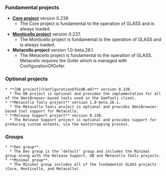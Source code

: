 ### Fundamental projects ###
  * **[Core project](ConfigurationOfGsCore.md)** version 0.239.
    * The Core project is fundamental to the operation of GLASS and is always loaded.
  * **[Monticello project](ConfigurationOfGsMonticello.md)** version 0.237.
    * The Monticello project is fundamental to the operation of GLASS and is always loaded.
  * **Metacello project** version 1.0-beta.26.1.
    * The Metacello project is fundamental to the operation of GLASS. Metacello requires the Gofer which is managed with ConfigurationOfGofer.
### Optional projects ###
    * **[OB project](ConfigurationOfGsOB.md)** version 0.238.
      * The OB project is optional and provides the implementation for all of the OmniBrowser-based tools used in the GemTools client.
    * **Metacello Tools project** version 1.0-beta.26.1.
      * The Metacello Tools project is optional and provides OmniBrowser-based tool support for Metacello.
    * **Release Support project** version 0.236.
      * The Release Support project is optional and provides support for producing custom extents, via the bootstrapping process.
### Groups ###
    * **Dev group**.
      * The Dev group is the ‘default’ group and includes the Minimal group along with the Release Support, OB and Metacello Tools projects.
    * **Minimal group**.
      * The Minimal group includes all of the fundamental GLASS projects (Core, Monticello, and Metacello).